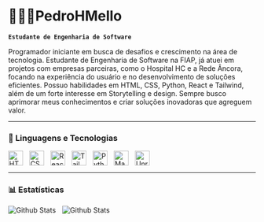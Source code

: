 # 🧑🏼‍💻PedroHMello
**`Estudante de Engenharia de Software`**

Programador iniciante em busca de desafios e crescimento na área de tecnologia. Estudante de Engenharia de Software na FIAP, já atuei em projetos com empresas parceiras, como o Hospital HC e a Rede Âncora, focando na experiência do usuário e no desenvolvimento de soluções eficientes. Possuo habilidades em HTML, CSS, Python, React e Tailwind, além de um forte interesse em Storytelling e design. Sempre busco aprimorar meus conhecimentos e criar soluções inovadoras que agreguem valor.

---
### 🤖 Linguagens e Tecnologias
<img
 align="left"
 alt="HTML"
 title="HTML"
 width="30px"
 style="padding-right: 10px;"
 src="https://cdn.jsdelivr.net/gh/devicons/devicon@latest/icons/html5/html5-original-wordmark.svg" />

<img
 align="left"
 alt="CSS"
 title="CSS"
 width="30px"
 style="padding-right: 10px;"
 src="https://cdn.jsdelivr.net/gh/devicons/devicon@latest/icons/css3/css3-original-wordmark.svg" />

<img
 align="left"
 alt="React"
 title="React"
 width="30px"
 style="padding-right: 10px;"
 src="https://cdn.jsdelivr.net/gh/devicons/devicon@latest/icons/react/react-original.svg" />

<img
 align="left"
 alt="Tailwind"
 title="Tailwind"
 width="30px"
 style="padding-right: 10px;"
 src="https://cdn.jsdelivr.net/gh/devicons/devicon@latest/icons/tailwindcss/tailwindcss-original.svg" />


<img
 align="left"
 alt="Python"
 title="Python"
 width="30px"
 style="padding-right: 10px;"
 src="https://cdn.jsdelivr.net/gh/devicons/devicon@latest/icons/python/python-original.svg" />
          

<img
 align="left"
 alt="Maya"
 title="Maya"
 width="30px"
 style="padding-right: 10px;"
 src="https://cdn.jsdelivr.net/gh/devicons/devicon@latest/icons/maya/maya-original.svg" />


<img
 aling="left"
 alt="Unreal Engine"
 title="Unreal Engine"
 width="30px"
 style="padding-right: 10px;"
 src="https://cdn.jsdelivr.net/gh/devicons/devicon@latest/icons/unrealengine/unrealengine-original-wordmark.svg" />


---
### 📊 Estatísticas
<p>
  <img
    align="left"
    alt="Github Stats"
    heigth="200"
    style="padding-right: 10px;"
    src="https://github-readme-stats.vercel.app/api?username=PedroHMellow&show_icons=true&theme=radical&include_all_commits=true&locale=pt-br"
  />

  <img
    align="left"
    alt="Github Stats"
    heigth="200"
    style="padding-right: 10px;"
    src="https://github-readme-stats.vercel.app/api/top-langs/?username=PedroHMellow&theme=radical&layout=compact&custon_title=Tecnologias&locale=pt-br&cus&langs_count=7"
  />
</p>
